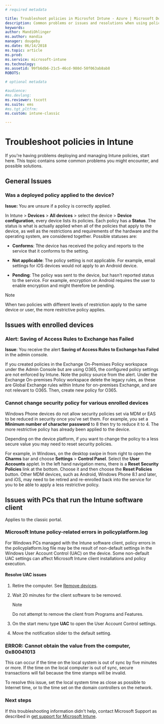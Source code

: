 ```yaml
---
# required metadata

title: Troubleshoot policies in Microsfot Intune - Azure | Microsoft Docs
description: Common problems or issues and resolutions when using policies in Microsoft Intune
keywords:
author: MandiOhlinger
ms.author: mandia
manager: dougeby
ms.date: 06/14/2018
ms.topic: article
ms.prod:
ms.service: microsoft-intune
ms.technology:
ms.assetid: 99fb6db6-21c5-46cd-980d-50f063ab8ab8
ROBOTS:

# optional metadata

#audience:
#ms.devlang:
ms.reviewer: tscott
ms.suite: ems
#ms.tgt_pltfrm:
ms.custom: intune-classic

---
```


# Troubleshoot policies in Intune

If you're having problems deploying and managing Intune policies, start here. This topic contains some common problems you might encounter, and possible solutions.

## General Issues

### Was a deployed policy applied to the device?
**Issue:** You are unsure if a policy is correctly applied.

In Intune > **Devices** > **All devices** > select the device > **Device configuration**, every device lists its policies. Each policy has a **Status**. The status is what is actually applied when all of the policies that apply to the device, as well as the restrictions and requirements of the hardware and the operating system, are considered together. Possible statuses are:

- **Conforms**: Tthe device has received the policy and reports to the service that it conforms to the setting.

- **Not applicable**: The policy setting is not applicable. For example, email settings for iOS devices would not apply to an Android device.

- **Pending**: The policy was sent to the device, but hasn't reported status to the service. For example, encryption on Android requires the user to enable encryption and might therefore be pending.

> [!NOTE]
> When two policies with different levels of restriction apply to the same device or user, the more restrictive policy applies.

## Issues with enrolled devices

### Alert: Saving of Access Rules to Exchange has Failed
**Issue**: You receive the alert **Saving of Access Rules to Exchange has Failed**  in the admin console.

If you  created policies in the Exchange On-Premises Policy workspace under the Admin Console but are using O365, the configured policy settings are not enforced by Intune. Note the policy source from the alert.  Under the Exchange On-premises Policy workspace delete the legacy rules, as these are Global Exchange rules within Intune for on-premises Exchange, and are not relevant to O365. Then, create new policy for O365.

### Cannot change security policy for various enrolled devices
Windows Phone devices do not allow security policies set via MDM or EAS to be reduced in security once you've set them. For example, you set a **Minimum number of character password** to 8  then try to reduce it to 4. The more restrictive policy has already been applied to the device.

Depending on the device platform, if you want to change the policy  to a less secure value you may need to reset security policies.

For example, in Windows,  on the desktop swipe in from right to open the **Charms** bar and choose  **Settings** > **Control Panel**.  Select the **User Accounts** applet.
In the left hand navigation menu, there is a **Reset Security Policies** link at the bottom. Choose it and then choose the **Reset Policies** button.
Other MDM devices, such as Android, Windows Phone 8.1 and later, and iOS, may need to be retired and re-enrolled back into the service for you to be able to apply a less restrictive policy.

## Issues with PCs that run the Intune software client

Applies to the classic portal.

### Microsoft Intune policy-related errors in policyplatform.log
For Windows PCs managed with the Intune software client, policy errors in the policyplatform.log file may be the result of non-default settings in the Windows User Account Control (UAC) on the device. Some non-default UAC settings can affect Microsoft Intune client installations and policy execution.

#### Resolve UAC issues

1. Retire the computer. See [Remove devices](devices-wipe.md).

2. Wait 20 minutes for the client software to be removed.

    > [!NOTE]
    > Do not attempt to remove the client from Programs and Features.

3. On the start menu type **UAC** to open the User Account Control settings.

4. Move  the notification slider to the default setting.

### ERROR: Cannot obtain the value from the computer, 0x80041013
This can occur if the time on the local system is out of sync by five minutes or more. If the time on the local computer is out of sync, secure transactions will fail because the time stamps will be invalid.

To resolve this issue, set the local system time as close as possible to Internet time, or to the time set on the domain controllers on the network.

### Next steps
If this troubleshooting information didn't help, contact Microsoft Support as described in [get support for Microsoft Intune](get-support.md).
